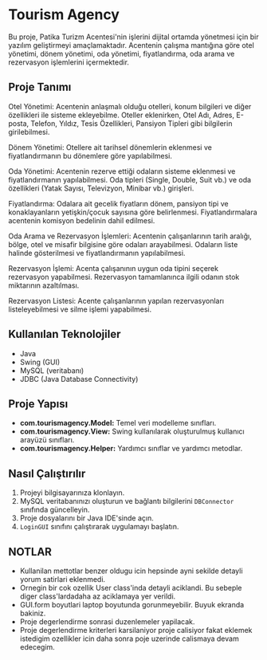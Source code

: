 # Tourism Agency



Bu proje, Patika Turizm Acentesi'nin işlerini dijital ortamda yönetmesi için bir yazılım geliştirmeyi amaçlamaktadır. Acentenin çalışma mantığına göre otel yönetimi, dönem yönetimi, oda yönetimi, fiyatlandırma, oda arama ve rezervasyon işlemlerini içermektedir.

## Proje Tanımı

Otel Yönetimi:
Acentenin anlaşmalı olduğu otelleri, konum bilgileri ve diğer özellikleri ile sisteme ekleyebilme.
Oteller eklenirken, Otel Adı, Adres, E-posta, Telefon, Yıldız, Tesis Özellikleri, Pansiyon Tipleri gibi bilgilerin girilebilmesi.

Dönem Yönetimi:
Otellere ait tarihsel dönemlerin eklenmesi ve fiyatlandırmanın bu dönemlere göre yapılabilmesi.

Oda Yönetimi:
Acentenin rezerve ettiği odaların sisteme eklenmesi ve fiyatlandırmanın yapılabilmesi.
Oda tipleri (Single, Double, Suit vb.) ve oda özellikleri (Yatak Sayısı, Televizyon, Minibar vb.) girişleri.

Fiyatlandırma:
Odalara ait gecelik fiyatların dönem, pansiyon tipi ve konaklayanların yetişkin/çocuk sayısına göre belirlenmesi.
Fiyatlandırmalara acentenin komisyon bedelinin dahil edilmesi.

Oda Arama ve Rezervasyon İşlemleri:
Acentenin çalışanlarının tarih aralığı, bölge, otel ve misafir bilgisine göre odaları arayabilmesi.
Odaların liste halinde gösterilmesi ve fiyatlandırmanın yapılabilmesi.

Rezervasyon İşlemi:
Acenta çalışanının uygun oda tipini seçerek rezervasyon yapabilmesi.
Rezervasyon tamamlanınca ilgili odanın stok miktarının azaltılması.

Rezervasyon Listesi:
Acente çalışanlarının yapılan rezervasyonları listeleyebilmesi ve silme işlemi yapabilmesi.

## Kullanılan Teknolojiler

- Java
- Swing (GUI)
- MySQL (veritabanı)
- JDBC (Java Database Connectivity)

## Proje Yapısı

- **com.tourismagency.Model:** Temel veri modelleme sınıfları.
- **com.tourismagency.View:** Swing kullanılarak oluşturulmuş kullanıcı arayüzü sınıfları.
- **com.tourismagency.Helper:** Yardımcı sınıflar ve yardımcı metodlar.

## Nasıl Çalıştırılır

1. Projeyi bilgisayarınıza klonlayın.
2. MySQL veritabanınızı oluşturun ve bağlantı bilgilerini `DBConnector` sınıfında güncelleyin.
3. Proje dosyalarını bir Java IDE'sinde açın.
4. `LoginGUI` sınıfını çalıştırarak uygulamayı başlatın.

## NOTLAR
-  Kullanilan mettotlar benzer oldugu icin hepsinde ayni sekilde detayli yorum satirlari eklenmedi.
- Ornegin bir cok ozellik User class'inda detayli aciklandi. Bu sebeple diger class'lardadaha az aciklamaya yer verildi.
- GUI.form boyutlari laptop boyutunda gorunmeyebilir. Buyuk ekranda bakiniz. 
- Proje degerlendirme sonrasi duzenlemeler yapilacak.
- Proje degerlendirme kriterleri karsilaniyor proje calisiyor fakat eklemek istedigim ozellikler icin daha sonra poje uzerinde calismaya devam edecegim. 


